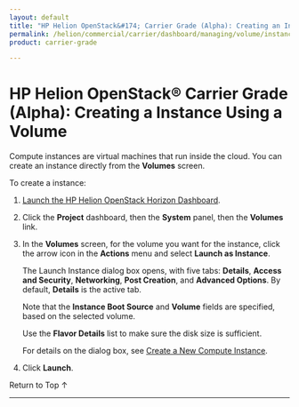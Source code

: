 ```yaml
---
layout: default
title: "HP Helion OpenStack&#174; Carrier Grade (Alpha): Creating an Instance from a Volume"
permalink: /helion/commercial/carrier/dashboard/managing/volume/instance/create/
product: carrier-grade

---
```

<!--UNDER REVISION-->

<script>

function PageRefresh {
onLoad="window.refresh"
}

PageRefresh();

</script>

<!-- <p style="font-size: small;"> <a href="/helion/commercial/carrier/ga1/install/">&#9664; PREV</a> | <a href="/helion/commercial/carrier/ga1/install-overview/">&#9650; UP</a> | <a href="/helion/commercial/carrier/ga1/">NEXT &#9654;</a></p> -->

# HP Helion OpenStack&#174; Carrier Grade (Alpha): Creating a Instance Using a Volume

Compute instances are virtual machines that run inside the cloud. You can create an instance directly from the  **Volumes** screen. 

To create a instance:

1. [Launch the HP Helion OpenStack Horizon Dashboard](/helion/openstack/carrier/dashboard/login/).

2. Click the **Project** dashboard, then the **System** panel, then the **Volumes** link.

3. In the **Volumes** screen, for the volume you want for the instance, click the arrow icon in the **Actions** menu and select **Launch as Instance**.

	The Launch Instance dialog box opens, with five tabs: **Details**, **Access and Security**, **Networking**, **Post Creation**, and **Advanced Options**. By default, **Details** is the active tab.

	Note that the **Instance Boot Source** and **Volume** fields are specified, based on the selected volume.

	Use the **Flavor Details** list to make sure the disk size is sufficient. 

	For details on the dialog box, see [Create a New Compute Instance](/helion/commercial/carrier/dashboard/managing/instances/create/).

4. Click **Launch**.

<a href="#top" style="padding:14px 0px 14px 0px; text-decoration: none;"> Return to Top &#8593; </a>


----

